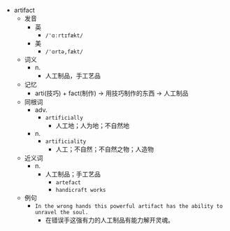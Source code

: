 - artifact
  - 发音
    - 英
      - `/'ɑːrtɪfækt/`
    - 美
      - `/'ɑrtə,fækt/`
  - 词义
    - n.
      - 人工制品，手工艺品
  - 记忆
    - arti(技巧) + fact(制作) → 用技巧制作的东西 → 人工制品
  - 同根词
    - adv.
      - `artificially`
        - 人工地；人为地；不自然地
    - n.
      - `artificiality`
        - 人工；不自然；不自然之物；人造物
  - 近义词
    - n.
      - 人工制品；手工艺品
        - `artefact`
        - `handicraft works`
  - 例句
    - `In the wrong hands this powerful artifact has the ability to unravel the soul.`
      - 在错误手这强有力的人工制品有能力解开灵魂。

